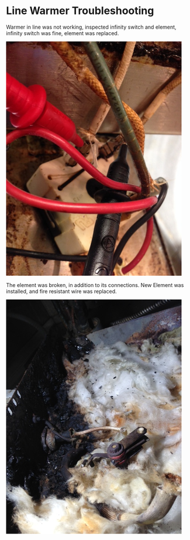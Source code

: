 # Line Warmer Troubleshooting
Warmer in line was not working, inspected infinity switch 
and element, infinity switch was fine, element was replaced.

![alt text](https://github.com/Grecopintoanguita/Work-Projects/blob/master/images/WarmerInfiniteSwitch.JPG "Infinite switch working")

The element was broken, in addition to its connections.
New Element was installed, and fire resistant
wire was replaced.

![alt text](https://github.com/Grecopintoanguita/Work-Projects/blob/master/images/WarmerElement.JPG "Element & fire resistant wire replaced")
